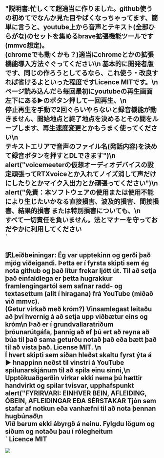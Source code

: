 <h2>
    "説明書:忙しくて超適当に作りました。github使うの初めてでなんか見た目やばくなっちゃってます、簡単に言うと、youtube上から音声とテキスト(全部ひらがな)のセットを集めるbrave拡張機能ツールです(mmvc想定)。<br>(chromeでも動くかも？)適当にchromeとかの拡張機能導入方法ぐぐってください\n
      基本的に開発者版です、同じの作ろうとしてるなら、これ使う・改良すれば省けるよといった程度ですLicence MITです。\n<br>
      ページ読み込んだら毎回最初にyoutubeの再生画面左下にある▶のボタン押して一回再生、\n<br>
      停止再生を手動で2回ぐらいやらないと録音機能が動きません、開始地点と終了地点を決めるとその間をループします、再生速度変更とかもうまく使ってください\n<br>
      テキストエリアで音声のファイル名(発話内容)を決めて録音ボタンを押すとDLできます")\n<br>
      alert("voicemeeterの仮想オーディオデバイスの設定頑張ってRTXvoiceとか入れてノイズ消して声だけにしたりとかマイク入出力とか頑張ってください")\n<br>
      alert("免責：本ソフトウェアの使用または使用不能により生じたいかなる直接損害、波及的損害、間接損害、結果的損害 または特別損害についても、\n<br>
      すべて一切責任を負いません。法とマナーを守っておだやかに利用してください<br>
      `

</h2>
<h2>訳Leiðbeiningar: Ég var upptekinn og gerði það mjög viðeigandi. Þetta er í fyrsta skipti sem ég nota github og það lítur frekar ljótt út. Til að setja það einfaldlega er þetta hugrakkur framlengingartól sem safnar radd- og textasettum (allt í hiragana) frá YouTube (miðað við mmvc). <br>(Getur virkað með króm?) Vinsamlegast leitaðu að því hvernig á að setja upp viðbætur eins og króm\n
      Það er í grundvallaratriðum þróunarútgáfa, þannig að ef þú ert að reyna að búa til það sama geturðu notað það eða bætt það til að vista það. License MIT. \n<br>
      Í hvert skipti sem síðan hleðst skaltu fyrst ýta á ▶ hnappinn neðst til vinstri á YouTube spilunarskjánum til að spila einu sinni,\n<br>
      Upptökuaðgerðin virkar ekki nema þú hættir handvirkt og spilar tvisvar, upphafspunkt
      alert("FYRIRVARI: EINHVER BEIN, AFLEIDING, ÓBEIN, AFLEIDINGAR EÐA SÉRSTAKAR Tjón sem stafar af notkun eða vanhæfni til að nota þennan hugbúnað\n<br>
      Við berum ekki ábyrgð á neinu. Fylgdu lögum og siðum og notaðu þau í rólegheitum<br>
      `
Licence MIT
</h2>
<img src="https://user-images.githubusercontent.com/121276038/209273230-45ac0f82-c004-488b-a7a2-9c5e3e22e5e8.png">

